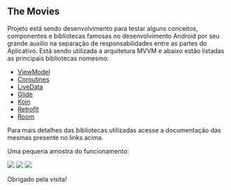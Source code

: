 **<h2>The Movies</h2>**

Projeto está sendo desenvolvimento para testar alguns conceitos, componentes e bibliotecas famosas no desenvolvimento Android por seu grande auxílio na separação de responsabilidades entre as partes do Aplicativo. Está sendo utilizada a arquitetura MVVM e abaixo estão listadas as principais bibliotecas nomesmo.

* [ViewModel](https://developer.android.com/topic/libraries/architecture/viewmodel)
* [Coroutines](https://developer.android.com/kotlin/coroutines)
* [LiveData](https://developer.android.com/topic/libraries/architecture/livedata)
* [Glide](https://github.com/bumptech/glide)
* [Koin](https://insert-koin.io/)
* [Retrofit](https://square.github.io/retrofit/)
* [Room](https://developer.android.com/topic/libraries/architecture/room)

Para mais detalhes das bibliotecas utilizadas acesse a documentação das mesmas presente no links acima.

Uma pequena amostra do funcionamento:

<img src="TheMovies/Screenshots/Splash.png"> <img src="TheMovies/Screenshots/Main.png"> <img src="TheMovies/Screenshots/Details.png">

Obrigado pela visita!
